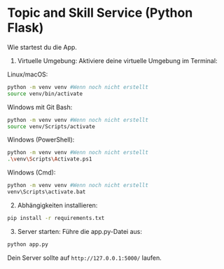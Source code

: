 # Topic and Skill Service (Python Flask)

Wie startest du die App.

1. Virtuelle Umgebung: Aktiviere deine virtuelle Umgebung im Terminal:

Linux/macOS: 
```bash
python -m venv venv #Wenn noch nicht erstellt
source venv/bin/activate
```

Windows mit Git Bash: 
```bash
python -m venv venv #Wenn noch nicht erstellt
source venv/Scripts/activate
```

Windows (PowerShell): 
```bash
python -m venv venv #Wenn noch nicht erstellt
.\venv\Scripts\Activate.ps1
```

Windows (Cmd): 
```bash
python -m venv venv #Wenn noch nicht erstellt
venv\Scripts\activate.bat
```

2. Abhängigkeiten installieren:
```bash
pip install -r requirements.txt
```

3. Server starten: Führe die app.py-Datei aus:
```bash
python app.py
````

Dein Server sollte auf `http://127.0.0.1:5000/` laufen.